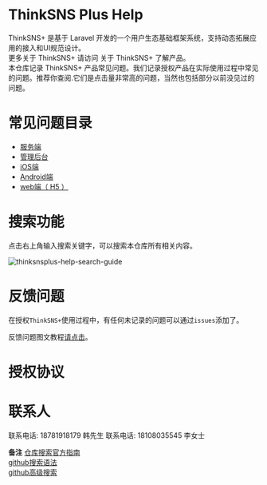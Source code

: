 # ThinkSNS Plus Help

ThinkSNS+ 是基于 Laravel 开发的一个用户生态基础框架系统，支持动态拓展应用的接入和UI规范设计。</br>
更多关于 ThinkSNS+ 请访问 关于 ThinkSNS+ 了解产品。</br>
本仓库记录 ThinkSNS+ 产品常见问题。我们记录授权产品在实际使用过程中常见的问题。推荐你查阅.它们是点击量非常高的问题，当然也包括部分以前没见过的问题。</br>

# 常见问题目录

* [服务端]()
* [管理后台]()
* [iOS端]()
* [Android端]()
* [web端（ H5 ）]()

# 搜索功能

点击右上角输入搜索关键字，可以搜索本仓库所有相关内容。

![thinksnsplus-help-search-guide](http://orktyepkm.bkt.clouddn.com/thinksnsplus-help-search-guide.png?watermark/1/image/aHR0cDovL29ya3hra296di5ia3QuY2xvdWRkbi5jb20vVFMrc2h1aXlpbi5wbmc=/dissolve/100/gravity/SouthEast/dx/15/dy/15|imageslim)

# 反馈问题

在授权`ThinkSNS+`使用过程中，有任何未记录的问题可以通过`issues`添加了。

反馈问题图文教程[请点击](.course/create-issues-tutori.md)。

# 授权协议

# 联系人

联系电话: 18781918179 韩先生
联系电话: 18108035545 李女士


**备注**
[仓库搜索官方指南](https://help.github.com/articles/searching-repositories/)</br>
[github搜索语法](https://help.github.com/articles/search-syntax/)</br>
[github高级搜索](https://help.github.com/articles/advanced-search/)</br>
